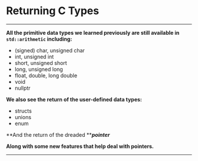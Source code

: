 # Returning C Types

---

**All the primitive data types we learned previously are still available in **`std::arithmetic`** including:**

* \(signed\) char, unsigned char
* int, unsigned int
* short, unsigned short
* long, unsigned long
* float, double, long double
* void
* nullptr

**We also see the return of the user-defined data types:**

* structs
* unions
* enum

**And the return of the dreaded **_**pointer**_

**Along with some new features that help deal with pointers.**

---

